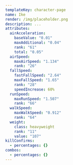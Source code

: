```yaml
---
templateKey: character-page
name: Ike
render: /img/placeholder.png
description: ...
attributes:
  airAcceleration:
    baseValue: "0.01"
    maxAdditional: "0.04"
    rank: "61"
    total: "0.05"
  airSpeed:
    maxAirSpeed: "1.134"
    rank: "26"
  fallSpeed:
    fastFallSpeed: "2.64"
    maxFallSpeed: "1.65"
    rank: "28"
    speedIncrease: 60%
  runSpeed:
    maxRunSpeed: "1.507"
    rank: "66"
  walkSpeed:
    maxWalkSpeed: "0.912"
    rank: "64"
  weight:
    class: heavyweight
    rank: "11"
    value: "107"
killConfirms:
  - percentages: {}
combos:
  - percentages: {}
---
```

